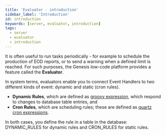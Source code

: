 ```yaml
---
title: 'Evaluator - introduction'
sidebar_label: 'Introduction'
id: introduction
keywords: [server, evaluator, introduction]
tags:
  - server
  - evaluator
  - introduction
---
```




It is often useful to run tasks periodically - for example to schedule the production of EOD reports, or to send a warning when a defined limit is reached. For such purposes, the Genesis low-code platform provides a feature called the **Evaluator**.

In system terms, evaluators enable you to connect Event Handlers to two different kinds of event: dynamic and static (cron rules).

- **Dynamic Rules**, which are defined as [groovy expression](https://groovy-lang.org/syntax.html), which respond to changes to database table entries, and
- **Cron Rules**, which are scheduling rules; these are defined as [quartz cron expressions](http://www.quartz-scheduler.org/documentation/quartz-2.3.0/tutorials/crontrigger.html).

In both cases, you define the rule in a table in the database: DYNAMIC_RULES for dynamic rules and CRON_RULES for static rules. 
